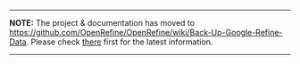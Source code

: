 
---

**NOTE:** The project & documentation has moved to https://github.com/OpenRefine/OpenRefine/wiki/Back-Up-Google-Refine-Data. Please check [there](https://github.com/OpenRefine/OpenRefine/wiki/Back-Up-Google-Refine-Data) first for the latest information.

---

